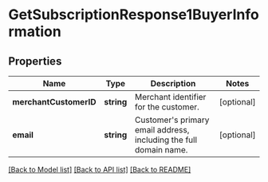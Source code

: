 # GetSubscriptionResponse1BuyerInformation

## Properties
Name | Type | Description | Notes
------------ | ------------- | ------------- | -------------
**merchantCustomerID** | **string** | Merchant identifier for the customer. | [optional] 
**email** | **string** | Customer&#39;s primary email address, including the full domain name. | [optional] 

[[Back to Model list]](../README.md#documentation-for-models) [[Back to API list]](../README.md#documentation-for-api-endpoints) [[Back to README]](../README.md)


